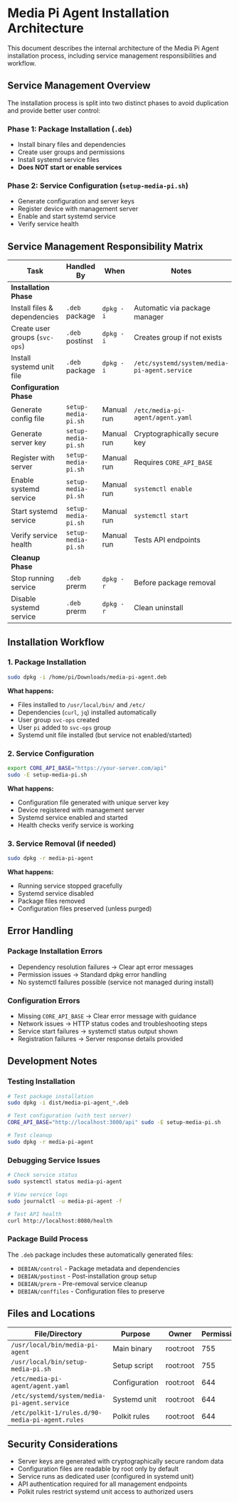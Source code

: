 # Media Pi Agent Installation Architecture

This document describes the internal architecture of the Media Pi Agent installation process, including service management responsibilities and workflow.

## Service Management Overview

The installation process is split into two distinct phases to avoid duplication and provide better user control:

### Phase 1: Package Installation (`.deb`)
- Install binary files and dependencies
- Create user groups and permissions
- Install systemd service files
- **Does NOT start or enable services**

### Phase 2: Service Configuration (`setup-media-pi.sh`)
- Generate configuration and server keys
- Register device with management server
- Enable and start systemd service
- Verify service health

## Service Management Responsibility Matrix

| Task | Handled By | When | Notes |
|------|------------|------|-------|
| **Installation Phase** | | | |
| Install files & dependencies | `.deb` package | `dpkg -i` | Automatic via package manager |
| Create user groups (`svc-ops`) | `.deb` postinst | `dpkg -i` | Creates group if not exists |
| Install systemd unit file | `.deb` package | `dpkg -i` | `/etc/systemd/system/media-pi-agent.service` |
| **Configuration Phase** | | | |
| Generate config file | `setup-media-pi.sh` | Manual run | `/etc/media-pi-agent/agent.yaml` |
| Generate server key | `setup-media-pi.sh` | Manual run | Cryptographically secure key |
| Register with server | `setup-media-pi.sh` | Manual run | Requires `CORE_API_BASE` |
| Enable systemd service | `setup-media-pi.sh` | Manual run | `systemctl enable` |
| Start systemd service | `setup-media-pi.sh` | Manual run | `systemctl start` |
| Verify service health | `setup-media-pi.sh` | Manual run | Tests API endpoints |
| **Cleanup Phase** | | | |
| Stop running service | `.deb` prerm | `dpkg -r` | Before package removal |
| Disable systemd service | `.deb` prerm | `dpkg -r` | Clean uninstall |


## Installation Workflow

### 1. Package Installation
```bash
sudo dpkg -i /home/pi/Downloads/media-pi-agent.deb
```

**What happens:**
- Files installed to `/usr/local/bin/` and `/etc/`
- Dependencies (`curl`, `jq`) installed automatically
- User group `svc-ops` created
- User `pi` added to `svc-ops` group
- Systemd unit file installed (but service not enabled/started)

### 2. Service Configuration
```bash
export CORE_API_BASE="https://your-server.com/api"
sudo -E setup-media-pi.sh
```

**What happens:**
- Configuration file generated with unique server key
- Device registered with management server
- Systemd service enabled and started
- Health checks verify service is working

### 3. Service Removal (if needed)
```bash
sudo dpkg -r media-pi-agent
```

**What happens:**
- Running service stopped gracefully
- Systemd service disabled
- Package files removed
- Configuration files preserved (unless purged)

## Error Handling

### Package Installation Errors
- Dependency resolution failures → Clear apt error messages
- Permission issues → Standard dpkg error handling
- No systemctl failures possible (service not managed during install)

### Configuration Errors
- Missing `CORE_API_BASE` → Clear error message with guidance
- Network issues → HTTP status codes and troubleshooting steps
- Service start failures → systemctl status output shown
- Registration failures → Server response details provided

## Development Notes

### Testing Installation
```bash
# Test package installation
sudo dpkg -i dist/media-pi-agent_*.deb

# Test configuration (with test server)
CORE_API_BASE="http://localhost:3000/api" sudo -E setup-media-pi.sh

# Test cleanup
sudo dpkg -r media-pi-agent
```

### Debugging Service Issues
```bash
# Check service status
sudo systemctl status media-pi-agent

# View service logs
sudo journalctl -u media-pi-agent -f

# Test API health
curl http://localhost:8080/health
```

### Package Build Process
The `.deb` package includes these automatically generated files:
- `DEBIAN/control` - Package metadata and dependencies
- `DEBIAN/postinst` - Post-installation group setup
- `DEBIAN/prerm` - Pre-removal service cleanup
- `DEBIAN/conffiles` - Configuration files to preserve

## Files and Locations

| File/Directory | Purpose | Owner | Permissions |
|----------------|---------|-------|-------------|
| `/usr/local/bin/media-pi-agent` | Main binary | root:root | 755 |
| `/usr/local/bin/setup-media-pi.sh` | Setup script | root:root | 755 |
| `/etc/media-pi-agent/agent.yaml` | Configuration | root:root | 644 |
| `/etc/systemd/system/media-pi-agent.service` | Systemd unit | root:root | 644 |
| `/etc/polkit-1/rules.d/90-media-pi-agent.rules` | Polkit rules | root:root | 644 |

## Security Considerations

- Server keys are generated with cryptographically secure random data
- Configuration files are readable by root only by default  
- Service runs as dedicated user (configured in systemd unit)
- API authentication required for all management endpoints
- Polkit rules restrict systemd unit access to authorized users
